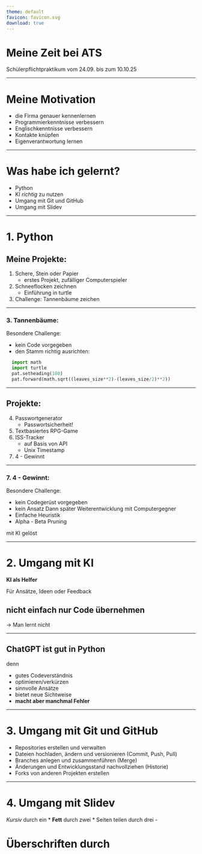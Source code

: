 ```yaml
---
theme: default
favicon: favicon.svg
download: true
---
```


# Meine Zeit bei ATS
Schülerpflichtpraktikum vom 24.09. bis zum 10.10.25

---

# Meine Motivation
- die Firma genauer kennenlernen
- Programmierkenntnisse verbessern
- Englischkenntnisse verbessern
- Kontakte knüpfen
- Eigenverantwortung lernen

---

# Was habe ich gelernt?
- Python
- KI *richtig* zu nutzen
- Umgang mit Git und GitHub
- Umgang mit Slidev

---

# 1. Python
## Meine Projekte:
1. Schere, Stein oder Papier
    - erstes Projekt, zufälliger Computerspieler
2. Schneeflocken zeichnen
    - Einführung in turtle
3. Challenge: Tannenbäume zeichen

---

### 3. Tannenbäume:
Besondere Challenge:
  - kein Code vorgegeben
  - den Stamm richtig ausrichten:
  
```python
  import math
  import turtle
  pat.setheading(180)
  pat.forward(math.sqrt((leaves_size**2)-(leaves_size/2)**2))
```

---

## Projekte:
4. Passwortgenerator
    - Passwortsicherheit!
5. Textbasiertes RPG-Game
6. ISS-Tracker
    - auf Basis von API
    - Unix Timestamp
7. 4 - Gewinnt

---

### 7. 4 - Gewinnt:
Besondere Challenge:
  - kein Codegerüst vorgegeben
  - kein Ansatz
Dann später Weiterentwicklung mit Computergegner
  - Einfache Heuristik
  - Alpha - Beta Pruning

mit KI gelöst

---

# 2. Umgang mit KI
**KI als Helfer**

Für Ansätze, Ideen oder Feedback
## **nicht einfach nur Code übernehmen**
  -> Man lernt nicht

---

## **ChatGPT ist gut in Python**
denn
- gutes Codeverständnis
- optimieren/verkürzen
- sinnvolle Ansätze
- bietet neue Sichtweise
- **macht aber manchmal Fehler**

---

# 3. Umgang mit Git und GitHub
- Repositories erstellen und verwalten
- Dateien hochladen, ändern und versionieren (Commit, Push, Pull)
- Branches anlegen und zusammenführen (Merge)
- Änderungen und Entwicklungsstand nachvollziehen (Historie)
- Forks von anderen Projekten erstellen

---

# 4. Umgang mit Slidev
*Kursiv* durch ein * 
**Fett** durch zwei * 
Seiten teilen durch drei - 
# Überschriften durch #





